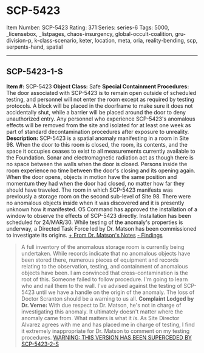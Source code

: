 # SCP-5423
Item Number: SCP-5423
Rating: 371
Series: series-6
Tags: 5000, _licensebox, _listpages, chaos-insurgency, global-occult-coalition, gru-division-p, k-class-scenario, keter, location, meta, oria, reality-bending, scp, serpents-hand, spatial

---

## SCP-5423-1-S
**Item #:** SCP-5423
**Object Class:** Safe
**Special Containment Procedures:** The door associated with SCP-5423 is to remain open outside of scheduled testing, and personnel will not enter the room except as required by testing protocols. A block will be placed in the doorframe to make sure it does not accidentally shut, while a barrier will be placed around the door to deny unauthorized entry.
Any personnel who experience SCP-5423's anomalous effects will be removed from the site and isolated for at least one week as part of standard decontamination procedures after exposure to unreality.
**Description:** SCP-5423 is a spatial anomaly manifesting in a room in Site 98. When the door to this room is closed, the room, its contents, and the space it occupies ceases to exist to all measurements currently available to the Foundation.
Sonar and electromagnetic radiation act as though there is no space between the walls when the door is closed.
Persons inside the room experience no time between the door's closing and its opening again. When the door opens, objects in motion have the same position and momentum they had when the door had closed, no matter how far they should have traveled.
The room in which SCP-5423 manifests was previously a storage room on the second sub-level of Site 98. There were no anomalous objects inside when it was discovered and it is presently unknown how it manifested.
O5 Command has approved the installation of a window to observe the effects of SCP-5423 directly. Installation has been scheduled for 24/MAR/30.
While testing of the anomaly's properties is underway, a Directed Task Force led by Dr. Matson has been commissioned to investigate its origins.
[\+ From Dr. Matson's Notes](javascript:;)
[\- Findings](javascript:;)
> A full inventory of the anomalous storage room is currently being undertaken. While records indicate that no anomalous objects have been stored there, numerous pieces of equipment and records relating to the observation, testing, and containment of anomalous objects have been. I am convinced that cross-contamination is the root of this. Someone failed to follow procedure. I'm going to learn who and nail them to the wall.
> I've advised against the testing of SCP-5423 until we have a handle on the origin of the anomaly. The loss of Doctor Scranton should be a warning to us all.
> **Complaint Lodged by Dr. Verne:** With due respect to Dr. Matson, he's not in charge of investigating this anomaly. It ultimately doesn't matter where the anomaly came from. What matters is what it _is_. As Site Director Alvarez agrees with me and has placed me in charge of testing, I find it extremely inappropriate for Dr. Matson to comment on my testing procedures.
[WARNING: THIS VERSION HAS BEEN SUPERCEDED BY SCP-5423-2-S](/scp-5423/offset/1)